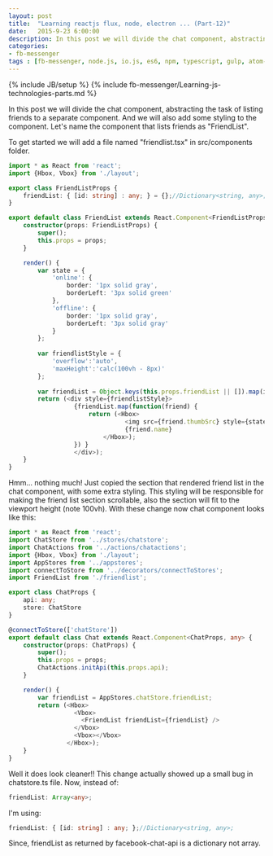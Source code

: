 ```yaml
---
layout: post
title:  "Learning reactjs flux, node, electron ... (Part-12)"
date:   2015-9-23 6:00:00
description: In this post we will divide the chat component, abstracting the task of listing friends to a separate component. And we will also add some styling to the component. Let's name the component that lists friends as "FriendList".
categories:
- fb-messenger
tags : [fb-messenger, node.js, io.js, es6, npm, typescript, gulp, atom-electron, hbox, vbox]
---
```

{% include JB/setup %}
{% include fb-messenger/Learning-js-technologies-parts.md %}
<p class="first">
    In this post we will divide the chat component, abstracting the task of listing friends to a separate component. And we will also add some
    styling to the component. Let's name the component that lists friends as "FriendList".
</p>
To get started we will add a file named "friendlist.tsx" in src/components folder.


```ts
import * as React from 'react';
import {Hbox, Vbox} from './layout';

export class FriendListProps {
    friendList: { [id: string] : any; } = {};//Dictionary<string, any>;
}

export default class FriendList extends React.Component<FriendListProps, any> {
    constructor(props: FriendListProps) {
        super();
        this.props = props;
    }

    render() {
        var state = {
            'online': {
                border: '1px solid gray',
                borderLeft: '3px solid green'
            },
            'offline': {
                border: '1px solid gray',
                borderLeft: '3px solid gray'
            }
        };
        
        var friendlistStyle = {
            'overflow':'auto',
            'maxHeight':'calc(100vh - 8px)'
        };
        
        var friendList = Object.keys(this.props.friendList || []).map(id => this.props.friendList[id]);
        return (<div style={friendlistStyle}>
                  {friendList.map(function(friend) {
                      return (<Hbox>
                                <img src={friend.thumbSrc} style={state[friend.onlineState || 'offline']} />
                                {friend.name}
                          </Hbox>);
                  }) }
                  </div>);
    }
}
```

Hmm... nothing much! Just copied the section that rendered friend list in the chat component, with some extra styling. This styling will be 
responsible for making the friend list section scrollable, also the section will fit to the viewport height (note 100vh). With these change
now chat component looks like this:

```ts
import * as React from 'react';
import ChatStore from '../stores/chatstore';
import ChatActions from '../actions/chatactions';
import {Hbox, Vbox} from './layout';
import AppStores from '../appstores';
import connectToStore from '../decorators/connectToStores';
import FriendList from './friendlist';

export class ChatProps {
    api: any;
    store: ChatStore
}

@connectToStore(['chatStore'])
export default class Chat extends React.Component<ChatProps, any> {
    constructor(props: ChatProps) {
        super();
        this.props = props;
        ChatActions.initApi(this.props.api);
    }

    render() {
        var friendList = AppStores.chatStore.friendList;
        return (<Hbox>
                  <Vbox>
                    <FriendList friendList={friendList} />
                  </Vbox>
                  <Vbox></Vbox>
                </Hbox>);
    }
}
```

Well it does look cleaner!! This change actually showed up a small bug in chatstore.ts file. Now, instead of:

```ts
friendList: Array<any>;
```
I'm using:

```ts
friendList: { [id: string] : any; };//Dictionary<string, any>;
```
Since, friendList as returned by facebook-chat-api is a dictionary not array.